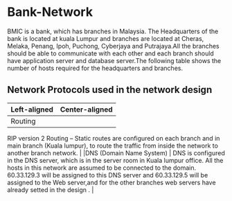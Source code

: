 # Bank-Network
BMIC is a bank, which has branches in Malaysia. The Headquarters of the bank is located at kuala Lumpur and branches are located at Cheras, Melaka, Penang, Ipoh, Puchong, Cyberjaya and Putrajaya.All the branches should be able to communicate with each other and each branch should have application server and database server.The following table shows the number of hosts required for the headquarters and branches.
## Network Protocols used in the network design 
| Left-aligned | Center-aligned |
| :----------- | :------------: |
| Routing   |  
RIP version 2 Routing – Static routes are configured on each branch and in main branch (Kuala lumpur), to route the traffic from inside the network to another branch network.
   |
|DNS (Domain Name System) |
DNS is configured in the DNS server, which is in the server room in Kuala lumpur  office. All the hosts in this network are assumed to be connected to the domain. 60.33.129.3 will be assigned to this DNS server
and 60.33.129.5 will be assigned to the Web server,and for the other branches web servers have already setted in the design .       | 
